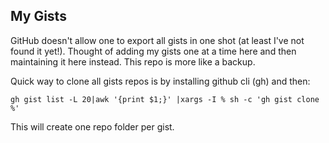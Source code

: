 ## My Gists

GitHub doesn't allow one to export all gists in one shot (at least I've not found it yet!). Thought of adding my gists one at a time here and then maintaining it here instead. This repo is more like a backup.

Quick way to clone all gists repos is by installing github cli (gh) and then:

```
gh gist list -L 20|awk '{print $1;}' |xargs -I % sh -c 'gh gist clone %'
```

This will create one repo folder per gist.
